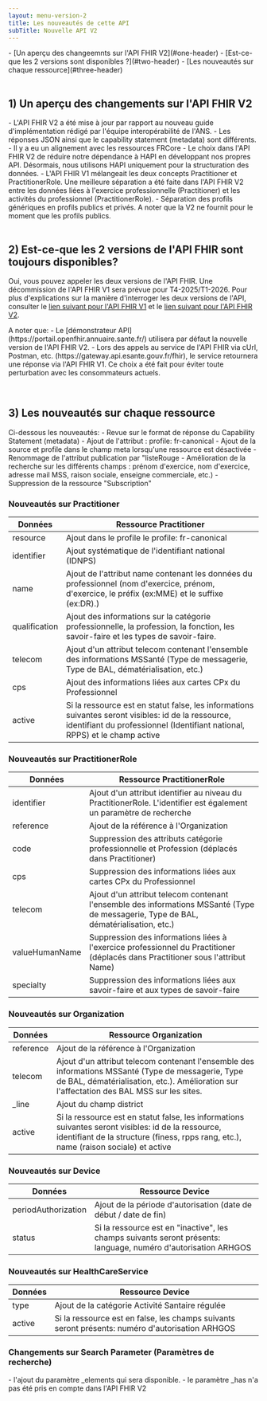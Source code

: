 ```yaml
---
layout: menu-version-2
title: Les nouveautés de cette API
subTitle: Nouvelle API V2
---
```


<div class="wysiwyg" markdown="1">
- [Un aperçu des changeemnts sur l'API FHIR V2](#one-header)
- [Est-ce-que les 2 versions sont disponibles ?](#two-header)
- [Les nouveautés sur chaque ressource](#three-header)
</div>
&nbsp;

## <a id="one-header"></a>1) Un aperçu des changements sur l'API FHIR V2
<div class="wysiwyg" markdown="1">
- L'API FHIR V2 a été mise à jour par rapport au nouveau guide d'implémentation rédigé par l'équipe interopérabilité de l'ANS. 
- Les réponses JSON ainsi que le capability statement (metadata) sont différents.
- Il y a eu un alignement avec les ressources FRCore
- Le choix dans l'API FHIR V2 de réduire notre dépendance à HAPI en développant nos propres API. Désormais, nous utilisons HAPI uniquement pour la structuration des données.
- L'API FHIR V1 mélangeait les deux concepts Practitioner et PractitionerRole. Une meilleure séparation a été faite dans l'API FHIR V2 entre les données liées à l'exercice professionnelle (Practitioner) et les activités du professionnel (PractitionerRole).
- Séparation des profils génériques en profils publics et privés. A noter que la V2 ne fournit pour le moment que les profils publics.
</div>
&nbsp;

## <a id="two-header"></a>2) Est-ce-que les 2 versions de l'API FHIR sont toujours disponibles?
Oui, vous pouvez appeler les deux versions de l'API FHIR. Une décommission de l'API FHIR V1 sera prévue pour T4-2025/T1-2026. Pour plus d'explications sur la manière d'interroger les deux versions de l'API, consulter le [lien suivant pour l'API FHIR V1](https://ansforge.github.io/annuaire-sante-fhir-documentation/pages/guide/version-1/getting-started/test-api.html) et le [lien suivant pour l'API FHIR V2](https://ansforge.github.io/annuaire-sante-fhir-documentation/pages/guide/version-2/getting-started/test-api.html).
<div class="wysiwyg" markdown="1">
A noter que:
- Le [démonstrateur API](https://portail.openfhir.annuaire.sante.fr/) utilisera par défaut la nouvelle version de l'API FHIR V2. 
- Lors des appels au service de l'API FHIR via cUrl, Postman, etc. (https://gateway.api.esante.gouv.fr/fhir), le service retournera une réponse via l'API FHIR V1. Ce choix a été fait pour éviter toute perturbation avec les consommateurs actuels. 
</div>

&nbsp;

## <a id="three-header"></a>3) Les nouveautés sur chaque ressource
<div class="wysiwyg" markdown="1">
Ci-dessous les nouveautés:
- Revue sur le format de réponse du Capability Statement (metadata)
- Ajout de l'attribut : profile: fr-canonical
- Ajout de la source et profile dans le champ meta lorsqu'une ressource est désactivée
- Renommage de l'attribut publication par "listeRouge
- Amélioration de la recherche sur les différents champs : prénom d'exercice, nom d'exercice, adresse mail MSS, raison sociale, enseigne commerciale, etc.)
- Suppression de la ressource "Subscription"
</div>

### Nouveautés sur Practitioner

| Données       | Ressource Practitioner                                                         |   
| ---           | ---                                                                            |
| resource      | Ajout dans le profile le profile: fr-canonical                                 |
| identifier    | Ajout systématique de l'identifiant national (IDNPS)                           |
| name          | Ajout de l'attribut name contenant les données du professionnel (nom d'exercice, prénom, d'exercice, le préfix (ex:MME) et le suffixe (ex:DR).)|
| qualification | Ajout des informations sur la catégorie professionnelle, la profession, la fonction, les savoir-faire et les types de savoir-faire.   |
| telecom       | Ajout d'un attribut telecom contenant l'ensemble des informations MSSanté (Type de messagerie, Type de BAL, dématérialisation, etc.) |
| cps           | Ajout des informations liées aux cartes CPx du Professionnel                   |
| active        | Si la ressource est en statut false, les informations suivantes seront visibles: id de la ressource, identifiant du professionnel (Identifiant national, RPPS) et le champ active  |


### Nouveautés sur PractitionerRole

| Données        | Ressource PractitionerRole                                                           |    
| ---            | ---                                                                                  |
| identifier     | Ajout d'un attribut identifier au niveau du PractitionerRole. L'identifier est également un paramètre de recherche |
| reference      | Ajout de la référence à l'Organization                                               |
| code           | Suppression des attributs catégorie professionnelle et Profession (déplacés dans Practitioner) |
| cps            | Suppression des informations liées aux cartes CPx du Professionnel                   |
| telecom       | Ajout d'un attribut telecom contenant l'ensemble des informations MSSanté (Type de messagerie, Type de BAL, dématérialisation, etc.) |
| valueHumanName | Suppression des informations liées à l'exercice professionnel du Practitioner (déplacés dans Practitioner sous l'attribut Name)  |
| specialty      | Suppression des informations liées aux savoir-faire et aux types de savoir-faire     |

### Nouveautés sur Organization

| Données        | Ressource Organization                                                               |    
| ---            | ---                                                                                  |
| reference      | Ajout de la référence à l'Organization                                               |
| telecom       | Ajout d'un attribut telecom contenant l'ensemble des informations MSSanté (Type de messagerie, Type de BAL, dématérialisation, etc.). Amélioration sur l'affectation des BAL MSS sur les sites. |
| _line          | Ajout du champ district                                                              |
| active         | Si la ressource est en statut false, les informations suivantes seront visibles: id de la ressource, identifiant de la structure (finess, rpps rang, etc.), name (raison sociale) et active  |


### Nouveautés sur Device

| Données               | Ressource Device                                                                     |
| ---                   | ---                                                                                  |
| periodAuthorization   | Ajout de la période d'autorisation (date de début / date de fin)                     |
| status                | Si la ressource est en "inactive", les champs suivants seront présents: language, numéro d'autorisation ARHGOS |

### Nouveautés sur HealthCareService

| Données               | Ressource Device                                                                     |
| ---                   | ---                                                                                  |
| type                  | Ajout de la catégorie Activité Santaire régulée                                      |
| active                | Si la ressource est en false, les champs suivants seront présents: numéro d'autorisation ARHGOS |

### Changements sur Search Parameter (Paramètres de recherche)
<div class="wysiwyg" markdown="1">
- l'ajout du paramètre _elements qui sera disponible.
- le paramètre _has n'a pas été pris en compte dans l'API FHIR V2
</div>
